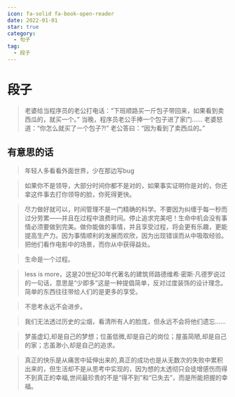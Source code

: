```yaml
---
icon: fa-solid fa-book-open-reader
date: 2022-01-01
star: true
category:
  - 句子
tag:
  - 段子
---
```


# 段子

> 老婆给当程序员的老公打电话：“下班顺路买一斤包子带回来，如果看到卖西瓜的，就买一个。” 当晚，程序员老公手捧一个包子进了家门…… 老婆怒道：“你怎么就买了一个包子?!” 老公答曰：“因为看到了卖西瓜的。”


## 有意思的话
> 年轻人多看看外面世界，少在那边写bug

> 如果你不是领导，大部分时间你都不是对的，如果事实证明你是对的，你还拿这件事去打你领导的脸，你死得更快。

> 尽力做好就可以，时间管理不是一门精确的科学。不要因为纠缠于每一秒而过分劳累——并且在过程中浪费时间。停止追求完美吧！生命中机会没有事情必须要做到完美。做你能做的事情，并且享受过程，将会更有乐趣，更能提高生产力。因为事情顺利的发展而欢欣，因为出现错误而从中吸取经验。把他们看作电影中的场景，而你从中获得益处。

> 生命是一个过程。

> less is more，这是20世纪30年代著名的建筑师路德维希·密斯·凡德罗说过的一句话，意思是“少即多”这是一种提倡简单，反对过度装饰的设计理念。简单的东西往往带给人们的是更多的享受。

> 不思考永远不会进步。

> 我们无法透过历史的尘烟，看清所有人的脸庞，但永远不会将他们遗忘......

> 梦虽虚幻,却是自己的梦想；位虽低微,却是自己的岗位；屋虽简陋,却是自己的家；志虽渺小,却是自己的追求。

> 真正的快乐是从痛苦中延伸出来的,真正的成功也是从无数次的失败中累积出来的，但生活却不是从思考中实现的，因为想的太透彻只会徒增感伤而得不到真正的幸福,世间最珍贵的不是“得不到”和“已失去”，而是所能把握的幸福。


